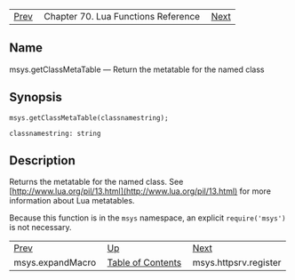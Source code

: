 |     |     |     |
| --- | --- | --- |
| [Prev](lua.ref.msys.expandMacro)  | Chapter 70. Lua Functions Reference |  [Next](lua.ref.msys.httpsrv.register) |

<a name="lua.ref.msys.getClassMetaTable"></a>
## Name

msys.getClassMetaTable — Return the metatable for the named class

<a name="idp16128672"></a>
## Synopsis

`msys.getClassMetaTable(classnamestring);`

`classnamestring: string`<a name="idp16131680"></a>
## Description

Returns the metatable for the named class. See [http://www.lua.org/pil/13.html](http://www.lua.org/pil/13.html) for more information about Lua metatables.

Because this function is in the `msys` namespace, an explicit `require('msys')` is not necessary.

|     |     |     |
| --- | --- | --- |
| [Prev](lua.ref.msys.expandMacro)  | [Up](lua.function.details) |  [Next](lua.ref.msys.httpsrv.register) |
| msys.expandMacro  | [Table of Contents](index) |  msys.httpsrv.register |

